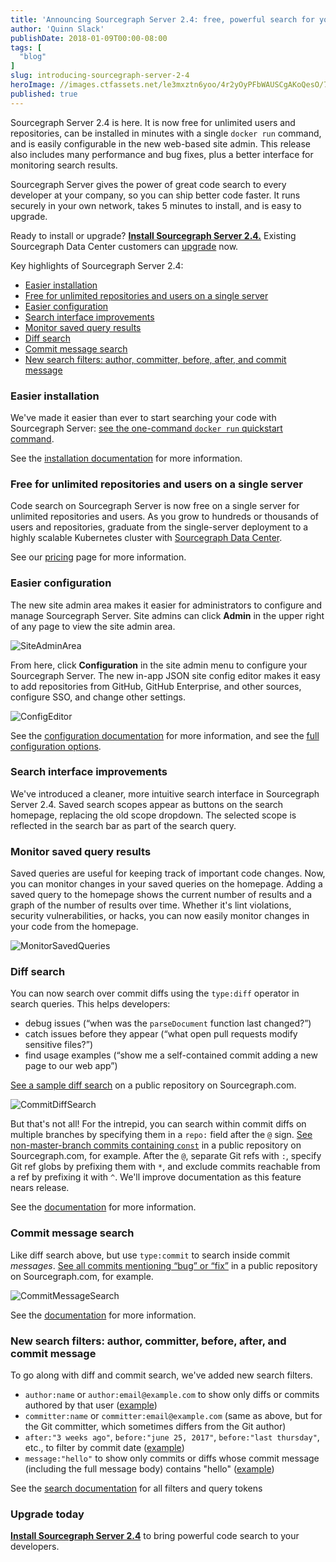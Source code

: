 ```yaml
---
title: 'Announcing Sourcegraph Server 2.4: free, powerful search for your private code'
author: 'Quinn Slack'
publishDate: 2018-01-09T00:00-08:00
tags: [
  "blog"
]
slug: introducing-sourcegraph-server-2-4
heroImage: //images.ctfassets.net/le3mxztn6yoo/4r2yOyPFbWAUSCgAKoQesO/74658437ab34d7e67bced62cc98aeed6/ConfigEditor.png
published: true
---
```


Sourcegraph Server 2.4 is here. It is now free for unlimited users and repositories, can be installed in minutes with a single `docker run` command, and is easily configurable in the new web-based site admin. This release also includes many performance and bug fixes, plus a better interface for monitoring search results.

Sourcegraph Server gives the power of great code search to every developer at your company, so you can ship better code faster. It runs securely in your own network, takes 5 minutes to install, and is easy to upgrade.

Ready to install or upgrade? **[Install Sourcegraph Server 2.4.](/docs/server)** Existing Sourcegraph Data Center customers can [upgrade](/docs/server/datacenter#upgrading-to-a-new-version-of-sourcegraph) now.

Key highlights of Sourcegraph Server 2.4:
* [Easier installation](#easier-installation)
* [Free for unlimited repositories and users on a single server](#free-for-unlimited-repositories-and-users-on-a-single-server)
* [Easier configuration](#easier-configuration)
* [Search interface improvements](#search-interface-improvements)
* [Monitor saved query results](#monitor-saved-query-results)
* [Diff search](#diff-search)
* [Commit message search](#commit-message-search)
* [New search filters: author, committer, before, after, and commit message](#new-search-filters-author-committer-before-after-and-commit-message)

### Easier installation

We've made it easier than ever to start searching your code with Sourcegraph Server: [see the one-command `docker run` quickstart command](/docs/server).

See the [installation documentation](/docs/server) for more information.

### Free for unlimited repositories and users on a single server

Code search on Sourcegraph Server is now free on a single server for unlimited repositories and users. As you grow to hundreds or thousands of users and repositories, graduate from the single-server deployment to a highly scalable Kubernetes cluster with [Sourcegraph Data Center](/docs/server/datacenter).

See our [pricing](/pricing) page for more information.

### Easier configuration

The new site admin area makes it easier for administrators to configure and manage Sourcegraph Server. Site admins can click **Admin** in the upper right of any page to view the site admin area.

<div class="padding-bottom:75%;height:0;position:relative;overflow:hidden;">

![SiteAdminArea](//images.contentful.com/le3mxztn6yoo/62vc2oU944MiEC6GQ6a2aC/a58830b525a36667907e2ba01a7e2ca4/SiteAdminArea.png)

</div>

From here, click **Configuration** in the site admin menu to configure your Sourcegraph Server. The new in-app JSON site config editor makes it easy to add repositories from GitHub, GitHub Enterprise, and other sources, configure SSO, and change other settings.

<div class="padding-bottom:71.9%;height:0;position:relative;overflow:hidden;">

![ConfigEditor](//images.contentful.com/le3mxztn6yoo/4r2yOyPFbWAUSCgAKoQesO/74658437ab34d7e67bced62cc98aeed6/ConfigEditor.png)

</div>

See the [configuration documentation](/docs/server/config) for more information, and see the [full configuration options](/docs/server/config/settings).

### Search interface improvements

We've introduced a cleaner, more intuitive search interface in Sourcegraph Server 2.4. Saved search scopes appear as buttons on the search homepage, replacing the old scope dropdown. The selected scope is reflected in the search bar as part of the search query.

### Monitor saved query results

Saved queries are useful for keeping track of important code changes. Now, you can monitor changes in your saved queries on the homepage. Adding a saved query to the homepage shows the current number of results and a graph of the number of results over time. Whether it's lint violations, security vulnerabilities, or hacks, you can now easily monitor changes in your code from the homepage.

<div class="padding-bottom:69.89%;height:0;position:relative;overflow:hidden;">

![MonitorSavedQueries](//images.contentful.com/le3mxztn6yoo/6pXGbl3HCosyywUAAiQiCs/8b2042f917c2cc6ad78bf2abf88ba389/MonitorSavedQueries.png)

</div>

### Diff search
You can now search over commit diffs using the `type:diff` operator in search queries. This helps developers:
* debug issues (“when was the  `parseDocument` function last changed?”)
* catch issues before they appear (“what open pull requests modify sensitive files?”)
* find usage examples (“show me a self-contained commit adding a new page to our web app”)

[See a sample diff search](https://sourcegraph.com/search?q=r:moby/moby+type:diff+MarshalJSON+after:%222+months+ago%22&sq=) on a public repository on Sourcegraph.com.

<div class="padding-bottom:72.7%;height:0;position:relative;overflow:hidden;">

![CommitDiffSearch](//images.contentful.com/le3mxztn6yoo/664m9SJ8cgCaKMsq8WMQAg/299e902df9acba91f3636bd03c97d3dc/CommitDiffSearch.png)

</div>

But that's not all! For the intrepid, you can search within commit diffs on multiple branches by specifying them in a `repo:` field after the `@` sign. [See non-master-branch commits containing `const`](https://sourcegraph.com/search?q=r:Microsoft/vscode%24%40*refs/heads/:%5Erefs/heads/master+type:diff+const+after:%221+week+ago%22&sq=) in a public repository on Sourcegraph.com, for example. After the `@`, separate Git refs with `:`, specify Git ref globs by prefixing them with `*`, and exclude commits reachable from a ref by prefixing it with `^`. We'll improve documentation as this feature nears release.

See the [documentation](/docs/search#diff-search) for more information.

### Commit message search
Like diff search above, but use `type:commit` to search inside commit *messages*. [See all commits mentioning “bug” or “fix”](https://sourcegraph.com/search?q=r:golang/go%24+type:commit+after:%221+month+ago%22+bug%7Cfix&sq=) in a public repository on Sourcegraph.com, for example.

<div class="padding-bottom:72.7%;height:0;position:relative;overflow:hidden;">

![CommitMessageSearch](//images.contentful.com/le3mxztn6yoo/3gIn18atFe4KAUoY0aYIug/9028a175fba62892b16a7288f976b277/CommitMessageSearch.png)

</div>

See the [documentation](/docs/search#commit-search) for more information.

### New search filters: author, committer, before, after, and commit message

To go along with diff and commit search, we've added new search filters.

* `author:name` or `author:email@example.com` to show only diffs or commits authored by that user ([example](https://sourcegraph.com/search?q=repo:golang/go%24+author:bradfitz+type:commit+clarify&sq=))
* `committer:name` or `committer:email@example.com` (same as above, but for the Git committer, which sometimes differs from the Git author)
* `after:"3 weeks ago"`, `before:"june 25, 2017"`, `before:"last thursday"`, etc., to filter by commit date ([example](https://sourcegraph.com/search?q=repo:golang/go%24+type:diff+/package+%5Cw%2B_test/+after:%222+months+ago%22+before:%221+month+ago%22&sq=))
* `message:"hello"` to show only commits or diffs whose commit message (including the full message body) contains "hello" ([example](https://sourcegraph.com/search?q=repo:Microsoft/TypeScript%24+type:commit+after:%222+weeks+ago%22+file:%5C.ts%24+message:%22fix%28es%29%3F+%23%22&sq=))

See the [search documentation](/docs/search#query) for all filters and query tokens

### Upgrade today

**[Install Sourcegraph Server 2.4](/docs/server)** to bring powerful code search to your developers.
